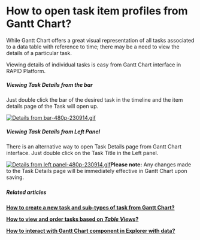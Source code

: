# How to open task item profiles from Gantt Chart?

While Gantt Chart offers a great visual representation of all tasks associated to a data table with reference to time; there may be a need to view the details of a particular task.

Viewing details of individual tasks is easy from Gantt Chart interface in RAPID Platform.

##### **Viewing Task Details from the bar**

Just double click the bar of the desired task in the timeline and the item details page of the Task will open up.

[![Details from bar-480p-230914.gif](https://docs.rapidplatform.com/uploads/images/gallery/2023-09/6UPg4ZO5BeboJRsZ-details-from-bar-480p-230914.gif)](https://docs.rapidplatform.com/uploads/images/gallery/2023-09/6UPg4ZO5BeboJRsZ-details-from-bar-480p-230914.gif)

##### **Viewing Task Details from Left Panel**

There is an alternative way to open Task Details page from Gantt Chart interface. Just double click on the Task Title in the Left panel.

[![Details from left panel-480p-230914.gif](https://docs.rapidplatform.com/uploads/images/gallery/2023-09/lBcvSNgJuBEVC19v-details-from-left-panel-480p-230914.gif)](https://docs.rapidplatform.com/uploads/images/gallery/2023-09/lBcvSNgJuBEVC19v-details-from-left-panel-480p-230914.gif)**Please note:** Any changes made to the Task Details page will be immediately effective in Gantt Chart upon saving.

#####  

##### **Related articles**

**[How to create a new task and sub-types of task from Gantt Chart?](https://docs.rapidplatform.com/books/experiences-oxn/page/how-to-create-a-new-task-and-sub-types-of-task-from-gantt-chart "How to create a new task and sub-types of task from Gantt Chart?")**

**[How to view and order tasks based on *Table Views*?](https://docs.rapidplatform.com/books/experiences-oxn/page/how-to-view-and-order-tasks-based-on-table-views-in-a-gantt-chart "How to view and order tasks based on Table views in a Gantt Chart?")**

**[How to interact with Gantt Chart component in Explorer with data?](https://docs.rapidplatform.com/books/experiences-oxn/page/how-to-interact-with-a-gantt-chart "How to interact with a Gantt Chart?")**